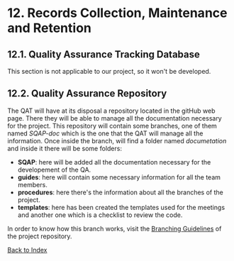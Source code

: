 # 12. Records Collection, Maintenance and Retention

## 12.1. Quality Assurance Tracking Database

This section is not applicable to our project, so it won't be developed.

## 12.2. Quality Assurance Repository

The QAT will have at its disposal a repository located in the gitHub web page. There
they will be able to manage all the documentation necessary for the project.
This repository will contain some branches, one of them named _SQAP-doc_ which is the
one that the QAT will manage all the information.
Once inside the branch, will find a folder named _documetation_ and inside it there will be some folders:

* __SQAP__: here will be added all the documentation necessary for the developement of the QA.
* __guides__: here will contain some necessary information for all the team members.
* __procedures__: here there's the information about all the branches of the project.
* __templates__: here has been created the templates used for the meetings and another one which is a checklist to review the code.

In order to know how this branch works, visit the [Branching Guidelines](/documentation/procedures/Branching-guidelines.md) of the project repository.

[Back to Index](./index.md)
